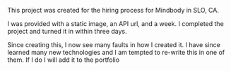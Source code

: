 This project was created for the hiring process for Mindbody in SLO, CA.

I was provided with a static image, an API url, and a week.  I completed
the project and turned it in within three days.

Since creating this, I now see many faults in how I created it.  I have
since learned many new technologies and I am tempted to re-write this
in one of them.  If I do I will add it to the portfolio